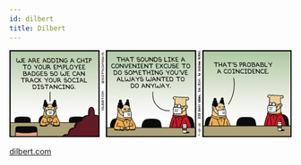 ```yaml
---
id: dilbert
title: Dilbert
---
```


![img](../../static/img/dilbert.gif)

[dilbert.com](https://dilbert.com/strip)